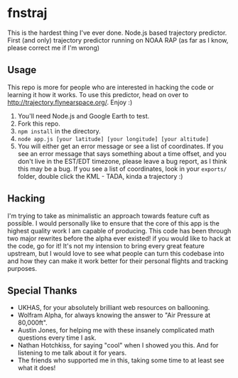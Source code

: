 # fnstraj
This is the hardest thing I've ever done.  Node.js based trajectory predictor. First (and only) trajectory predictor running on NOAA RAP (as far as I know, please correct me if I'm wrong)


## Usage
This repo is more for people who are interested in hacking the code or learning it how it works. To use this predictor, head on over to http://trajectory.flynearspace.org/. Enjoy :)

1. You'll need Node.js and Google Earth to test.
2. Fork this repo.
3. `npm install` in the directory.
4. `node app.js [your latitude] [your longitude] [your altitude]`
5. You will either get an error message or see a list of coordinates. If you see an error message that says something about a time offset, and you don't live in the EST/EDT timezone, please leave a bug report, as I think this may be a bug. If you see a list of coordinates, look in your `exports/` folder, double click the KML - TADA, kinda a trajectory :)


## Hacking
I'm trying to take as minimalistic an approach towards feature cuft as possible. I would personally like to ensure that the core of this app is the highest quality work I am capable of producing. This code has been through two major rewrites before the alpha ever existed! if you would like to hack at the code, go for it! It's not my intension to bring every great feature upstream, but I would love to see what people can turn this codebase into and how they can make it work better for their personal flights and tracking purposes.


## Special Thanks
* UKHAS, for your absolutely brilliant web resources on ballooning.
* Wolfram Alpha, for always knowing the answer to "Air Pressure at 80,000ft".
* Austin Jones, for helping me with these insanely complicated math questions every time I ask.
* Nathan Hotchkiss, for saying "cool" when I showed you this. And for listening to me talk about it for years.
* The friends who supported me in this, taking some time to at least see what it does!